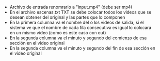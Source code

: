 - Archivo de entrada renomrarlo a "input.mp4" (debe ser mp4)
- En el archivo escenas.txt TXT se debe colocar todos los videos que se desean obtener del original y las partes que lo componen
- En la primera columna va el nombre del o los videos de salida, si el sistema ve que el nombre de cada fila consecutiva es igual lo colocará en un mismo video (como es este caso con out)
- En la segunda columna va el minuto y segundo del comienzo de esa sección en el video original
- En la segunda columna va el minuto y segundo del fin de esa sección en el video original
